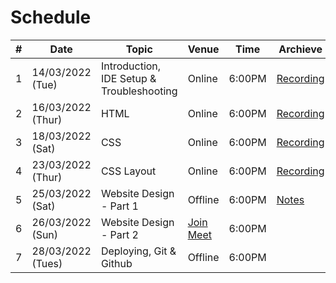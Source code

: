 # Schedule

|   #   |   Date    |   Topic   |   Venue   |   Time    | Archieve |
|-------|-----------|-----------|-----------|-----------|-----------|
|1|14/03/2022 (Tue)|Introduction, IDE Setup & Troubleshooting|Online|6:00PM|[Recording](https://drive.google.com/file/d/1baflL7tJUYLUJOzDyCkY2-2YoC-stvZD/view?usp=sharing)
|2|16/03/2022 (Thur)|HTML|Online|6:00PM|[Recording](https://drive.google.com/file/d/1aPodxKxPFOP6b06t4nG__Ygd4cYjqGnC/view?usp=sharing)
|3|18/03/2022 (Sat)|CSS|Online|6:00PM|[Recording](https://drive.google.com/file/d/1qfJ8AHdB1Chg6EkpLj4Ox9q71GU4K8Jd/view?usp=sharing)|
|4|23/03/2022 (Thur)|CSS Layout|Online|6:00PM|[Recording](https://drive.google.com/file/d/1gRJwkGGMhkl4zrho5sF-Xa8ZQstRtbil/view?usp=sharing)|
|5|25/03/2022 (Sat)|Website Design - Part 1|Offline|6:00PM|[Notes](./Sessions/Session5.md)|
|6|26/03/2022 (Sun)|Website Design - Part 2|[Join Meet](meet.google.com/jst-biiw-gxp)|6:00PM||
|7|28/03/2022 (Tues)|Deploying, Git & Github|Offline|6:00PM||